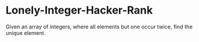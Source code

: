# Lonely-Integer-Hacker-Rank
Given an array of integers, where all elements but one occur twice, find the unique element.
